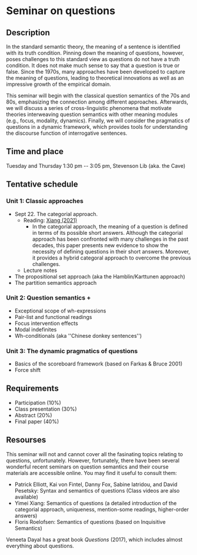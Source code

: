 # Seminar on questions 

## Description
In the standard semantic theory, the meaning of a sentence is identified with its truth condition. Pinning down the meaning of questions, however, poses challenges to this standard view as questions do not have a truth condition. It does not make much sense to say that a question is true or false. Since the 1970s, many approaches have been developed to capture the meaning of questions, leading to theoretical innovations as well as an impressive growth of the empirical domain.  

This seminar will begin with the classical question semantics of the 70s and 80s, emphasizing the connection among different approaches. Afterwards, we will discuss a series of cross-linguistic phenomena that motivate theories interweaving question semantics with other meaning modules (e.g., focus, modality, dynamics). Finally, we will consider the pragmatics of questions in a dynamic framework, which provides tools for understanding the discourse function of interrogative sentences. 

## Time and place
Tuesday and Thursday 1:30 pm -- 3:05 pm, Stevenson Lib (aka. the Cave)

## Tentative schedule
### Unit 1: Classic approaches
- Sept 22. The categorial approach. 
  - Reading: [Xiang (2021)](https://link.springer.com/epdf/10.1007/s10988-020-09294-8?author_access_token=UVxHhIvlJBVo_alvFGAeVPe4RwlQNchNByi7wbcMAY7FxemtbOlymEGL01JT1uHiyhbh2qg_2XP2XH0z56Sl1WPyTYGJB_2J569xCWskCfG3bSwxMd6O6yZUa5YxlYtQvb5wN8T7FdckKz46ZcUnzQ%3D%3D)
    - In the categorial approach, the meaning of a question is defined in terms of its possible short answers. Although the categorial approach has been confronted with many challenges in the past decades, this paper presents new evidence to show the necessity of defining questions in their short answers. Moreover, it provides a hybrid categoral approach to overcome the previous challenges. 
  - Lecture notes 
- The propositional set approach (aka the Hamblin/Karttunen approach)
- The partition semantics approach 
### Unit 2: Question semantics + 
- Exceptional scope of wh-expressions
- Pair-list and functional readings 
- Focus intervention effects
- Modal indefinites
- Wh-conditionals (aka ''Chinese donkey sentences'')
### Unit 3: The dynamic pragmatics of questions
- Basics of the scoreboard framework (based on Farkas & Bruce 2001)
- Force shift

## Requirements
- Participation (10%)
- Class presentation (30%)
- Abstract (20%)
- Final paper (40%)

## Resourses

This seminar will not and cannot cover all the fasinating topics relating to questions, unfortunately. However, fortunately, there have been several wonderful recent seminars on question semantics and their course materials are accessible online. You may find it useful to consult them:

- Patrick Elliott, Kai von Fintel, Danny Fox, Sabine Iatridou, and David Pesetsky: Syntax and semantics of questions (Class videos are also available)  
- Yimei Xiang: Semantics of questions (a detailed introduction of the categorial approach, uniqueness, mention-some readings, higher-order answers)
- Floris Roelofsen: Semantics of questions (based on Inquisitive Semantics)

Veneeta Dayal has a great book *Questions* (2017), which includes almost everything about questions.  
